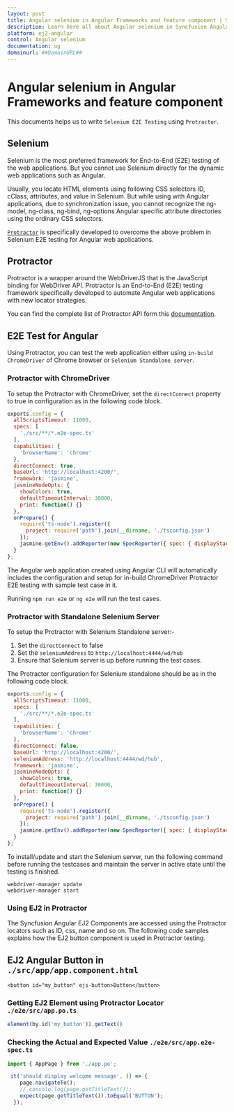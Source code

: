 ```yaml
---
layout: post
title: Angular selenium in Angular Frameworks and feature component | Syncfusion
description: Learn here all about Angular selenium in Syncfusion Angular Frameworks and feature component of Syncfusion Essential JS 2 and more.
platform: ej2-angular
control: Angular selenium 
documentation: ug
domainurl: ##DomainURL##
---
```


# Angular selenium in Angular Frameworks and feature component

This documents helps us to write `Selenium E2E Testing` using `Protractor`.

## Selenium

Selenium is the most preferred framework for End-to-End (E2E) testing of the web applications. But you cannot use Selenium directly for the dynamic web applications such as Angular.  

Usually, you locate HTML elements using following CSS selectors ID, cClass, attributes, and value in Selenium. But while using with Angular applications, due to synchronization issue, you cannot recognize the ng-model, ng-class, ng-bind, ng-options Angular specific attribute directories using the ordinary CSS selectors.

[`Protractor`](https://www.protractortest.org/#/) is specifically developed to overcome the above problem in Selenium E2E testing for Angular web applications.

## Protractor

Protractor is a wrapper around the WebDriverJS that is the JavaScript binding for WebDriver API. Protractor is an End-to-End (E2E) testing framework specifically developed to automate Angular web applications with new locator strategies.

You can find the complete list of Protractor API form this [documentation](https://www.protractortest.org/#/api).

## E2E Test for Angular

Using Protractor, you can test the web application either using `in-build ChromeDriver` of Chrome browser or `Selenium Standalone server`.

### Protractor with ChromeDriver

To setup the Protractor with ChromeDriver, set the `directConnect` property to true in configuration as in the following code block.

```js
exports.config = {
  allScriptsTimeout: 11000,
  specs: [
    './src/**/*.e2e-spec.ts'
  ],
  capabilities: {
    'browserName': 'chrome'
  },
  directConnect: true,
  baseUrl: 'http://localhost:4200/',
  framework: 'jasmine',
  jasmineNodeOpts: {
    showColors: true,
    defaultTimeoutInterval: 30000,
    print: function() {}
  },
  onPrepare() {
    require('ts-node').register({
      project: require('path').join(__dirname, './tsconfig.json')
    });
    jasmine.getEnv().addReporter(new SpecReporter({ spec: { displayStacktrace: true } }));
  }
};
```

The Angular web application created using Angular CLI will automatically includes the configuration and setup for in-build ChromeDriver Protractor E2E testing with sample test case in it.

Running `npm run e2e` or `ng e2e` will run the test cases.

### Protractor with Standalone Selenium Server

To setup the Protractor with Selenium Standalone server:-

1. Set the `directConnect` to false
2. Set the `seleniumAddress` to `http://localhost:4444/wd/hub`
3. Ensure that Selenium server is up before running the test cases.

The Protractor configuration for Selenium standalone should be as in the following code block.

```js
exports.config = {
  allScriptsTimeout: 11000,
  specs: [
    './src/**/*.e2e-spec.ts'
  ],
  capabilities: {
    'browserName': 'chrome'
  },
  directConnect: false,
  baseUrl: 'http://localhost:4200/',
  seleniumAddress: 'http://localhost:4444/wd/hub',
  framework: 'jasmine',
  jasmineNodeOpts: {
    showColors: true,
    defaultTimeoutInterval: 30000,
    print: function() {}
  },
  onPrepare() {
    require('ts-node').register({
      project: require('path').join(__dirname, './tsconfig.json')
    });
    jasmine.getEnv().addReporter(new SpecReporter({ spec: { displayStacktrace: true } }));
  }
};
```

To install/update and start the Selenium server, run the following command before running the testcases and maintain the server in active state until the testing is finished.

```
webdriver-manager update
webdriver-manager start
```

### Using EJ2 in Protractor

The Syncfusion Angular EJ2 Components are accessed using the Protractor locators such as ID, css, name and so on. The following code samples explains how the EJ2 button component is used in Protractor testing.

## EJ2 Angular Button in `./src/app/app.component.html`

```
<button id="my_button" ejs-button>Button</button>
```

### Getting EJ2 Element using Protractor Locator `./e2e/src/app.po.ts`

```js
element(by.id('my_button')).getText()
```

### Checking the Actual and Expected Value `./e2e/src/app.e2e-spec.ts`

```js
import { AppPage } from './app.po';

 it('should display welcome message', () => {
    page.navigateTo();
    // console.log(page.getTitleText());
    expect(page.getTitleText()).toEqual('BUTTON');
  });
```